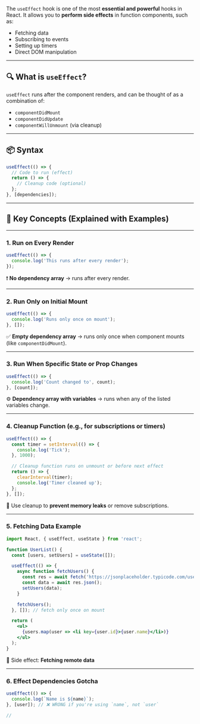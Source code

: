 The `useEffect` hook is one of the most **essential and powerful** hooks in React. It allows you to **perform side effects** in function components, such as:

* Fetching data
* Subscribing to events
* Setting up timers
* Direct DOM manipulation

---

## 🔍 What is `useEffect`?

`useEffect` runs after the component renders, and can be thought of as a combination of:

* `componentDidMount`
* `componentDidUpdate`
* `componentWillUnmount` (via cleanup)

---

## 📦 Syntax

```js
useEffect(() => {
  // Code to run (effect)
  return () => {
    // Cleanup code (optional)
  };
}, [dependencies]);
```

---

## 🧠 Key Concepts (Explained with Examples)

---

### 1. **Run on Every Render**

```jsx
useEffect(() => {
  console.log('This runs after every render');
});
```

❗ **No dependency array** → runs after every render.

---

### 2. **Run Only on Initial Mount**

```jsx
useEffect(() => {
  console.log('Runs only once on mount');
}, []);
```

✅ **Empty dependency array** → runs only once when component mounts (like `componentDidMount`).

---

### 3. **Run When Specific State or Prop Changes**

```jsx
useEffect(() => {
  console.log('Count changed to', count);
}, [count]);
```

⚙️ **Dependency array with variables** → runs when any of the listed variables change.

---

### 4. **Cleanup Function (e.g., for subscriptions or timers)**

```jsx
useEffect(() => {
  const timer = setInterval(() => {
    console.log('Tick');
  }, 1000);

  // Cleanup function runs on unmount or before next effect
  return () => {
    clearInterval(timer);
    console.log('Timer cleaned up');
  };
}, []);
```

🔁 Use cleanup to **prevent memory leaks** or remove subscriptions.

---

### 5. **Fetching Data Example**

```jsx
import React, { useEffect, useState } from 'react';

function UserList() {
  const [users, setUsers] = useState([]);

  useEffect(() => {
    async function fetchUsers() {
      const res = await fetch('https://jsonplaceholder.typicode.com/users');
      const data = await res.json();
      setUsers(data);
    }

    fetchUsers();
  }, []); // fetch only once on mount

  return (
    <ul>
      {users.map(user => <li key={user.id}>{user.name}</li>)}
    </ul>
  );
}
```

📡 Side effect: **Fetching remote data**

---

### 6. **Effect Dependencies Gotcha**

```jsx
useEffect(() => {
  console.log(`Name is ${name}`);
}, [user]); // ❌ WRONG if you're using `name`, not `user`

//
```
